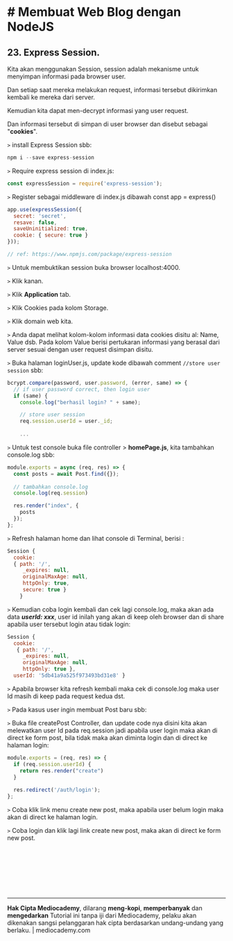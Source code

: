 # # Membuat Web Blog dengan NodeJS



## 23. Express Session.

Kita akan menggunakan Session, session adalah mekanisme untuk menyimpan informasi pada browser user. 

Dan setiap saat mereka melakukan request, informasi tersebut dikirimkan kembali ke mereka dari server.

Kemudian kita dapat men-decrypt informasi yang user request.

Dan informasi tersebut di simpan di user browser dan disebut sebagai "**cookies**".



```>``` install Express Session sbb:

```javascript
npm i --save express-session
```

```>``` Require express session di index.js:

``` javascript
const expressSession = require('express-session');
```

```>``` Register sebagai middleware di index.js dibawah const app = express()

```javascript
app.use(expressSession({
  secret: 'secret',
  resave: false,
  saveUninitialized: true,
  cookie: { secure: true }
}));

// ref: https://www.npmjs.com/package/express-session
```

```>``` Untuk membuktikan session buka browser localhost:4000.

```>``` Klik kanan.

```>``` Klik **Application** tab.

```>``` Klik Cookies pada kolom Storage.

```>``` Klik domain web kita.

```>``` Anda dapat melihat kolom-kolom informasi data cookies disitu al: Name, Value dsb. Pada kolom Value berisi pertukaran informasi yang berasal dari server sesuai dengan user request disimpan disitu. 

```>``` Buka halaman loginUser.js, update kode dibawah comment ```//store user session``` sbb:

```javascript
bcrypt.compare(password, user.password, (error, same) => {
  // if user password correct, then login user
  if (same) {
    console.log("berhasil login? " + same);

    // store user session
    req.session.userId = user._id;
    
    ...
```

```>``` Untuk test console buka file controller >  **homePage.js**, kita tambahkan console.log sbb:

```javascript
module.exports = async (req, res) => {
  const posts = await Post.find({});
  
  // tambahkan console.log
  console.log(req.session)

  res.render("index", {
    posts
  });
};
```

```>``` Refresh halaman home dan lihat console di Terminal, berisi :

```javascript
Session {
  cookie:
  { path: '/',
     _expires: null,
     originalMaxAge: null,
     httpOnly: true,
     secure: true } 
	}
```

```>``` Kemudian coba login kembali dan cek lagi console.log, maka akan ada data ***userId: xxx***, user id inilah yang akan di keep oleh browser dan di share apabila user tersebut login atau tidak login:

```javascript
Session {
  cookie:
   { path: '/',
     _expires: null,
     originalMaxAge: null,
     httpOnly: true },
  userId: '5db41a9a525f973493bd31e8' }
```

```>``` Apabila browser kita refresh kembali maka cek di console.log maka user Id masih di keep pada request kedua dst.

```>``` Pada kasus user ingin membuat Post baru sbb:

```>``` Buka file createPost Controller, dan update code nya disini kita akan melewatkan user Id pada req.session jadi apabila user login maka akan di direct ke form post, bila tidak maka akan diminta login dan di direct ke halaman login:

```javascript
module.exports = (req, res) => {
  if (req.session.userId) {
    return res.render("create")
  }
  
  res.redirect('/auth/login');
};
```

```>``` Coba klik link menu create new post, maka apabila user belum login maka akan di direct ke halaman login.

```>``` Coba login dan klik lagi link create new post, maka akan di direct ke form new post.









<br>

<br>

<br>

<br>

<br>

<br>

<hr>

**Hak Cipta Mediocademy**, dilarang **meng-kopi**, **memperbanyak** dan **mengedarkan** Tutorial ini tanpa iji dari Mediocademy,  pelaku akan dikenakan sangsi pelanggaran hak cipta berdasarkan undang-undang yang berlaku. | mediocademy.com


